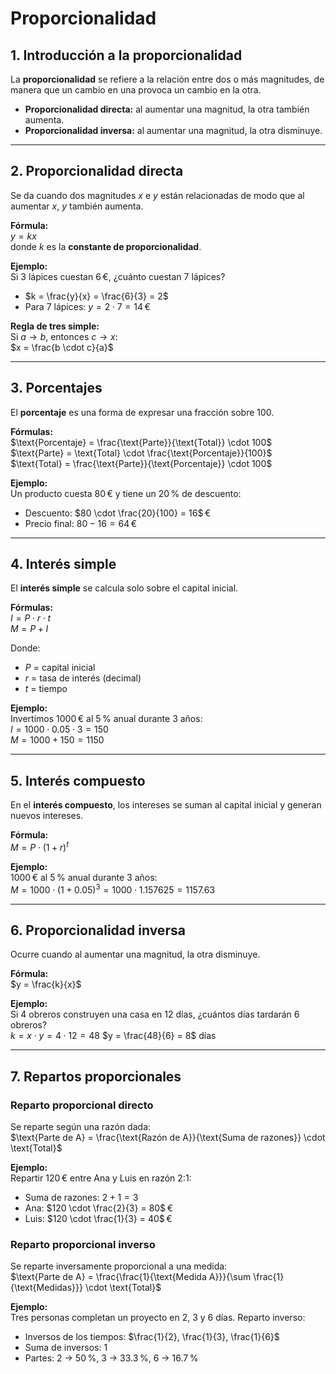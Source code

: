 # **Proporcionalidad**

## 1. Introducción a la proporcionalidad
La **proporcionalidad** se refiere a la relación entre dos o más magnitudes, de manera que un cambio en una provoca un cambio en la otra.  
- **Proporcionalidad directa:** al aumentar una magnitud, la otra también aumenta.  
- **Proporcionalidad inversa:** al aumentar una magnitud, la otra disminuye.  

---

## 2. Proporcionalidad directa
Se da cuando dos magnitudes $x$ e $y$ están relacionadas de modo que al aumentar $x$, $y$ también aumenta.  

**Fórmula:**  
$y = kx$  
donde $k$ es la **constante de proporcionalidad**.  

**Ejemplo:**  
Si 3 lápices cuestan 6 €, ¿cuánto cuestan 7 lápices?  
- $k = \frac{y}{x} = \frac{6}{3} = 2$  
- Para 7 lápices: $y = 2 \cdot 7 = 14$ €  

**Regla de tres simple:**  
Si $a \rightarrow b$, entonces $c \rightarrow x$:  
$x = \frac{b \cdot c}{a}$  

---

## 3. Porcentajes
El **porcentaje** es una forma de expresar una fracción sobre 100.  

**Fórmulas:**  
$\text{Porcentaje} = \frac{\text{Parte}}{\text{Total}} \cdot 100$  
$\text{Parte} = \text{Total} \cdot \frac{\text{Porcentaje}}{100}$  
$\text{Total} = \frac{\text{Parte}}{\text{Porcentaje}} \cdot 100$  

**Ejemplo:**  
Un producto cuesta 80 € y tiene un 20 % de descuento:  
- Descuento: $80 \cdot \frac{20}{100} = 16$ €  
- Precio final: $80 - 16 = 64$ €  

---

## 4. Interés simple
El **interés simple** se calcula solo sobre el capital inicial.  

**Fórmulas:**  
$I = P \cdot r \cdot t$  
$M = P + I$  

Donde:  
- $P$ = capital inicial  
- $r$ = tasa de interés (decimal)  
- $t$ = tiempo  

**Ejemplo:**  
Invertimos 1000 € al 5 % anual durante 3 años:  
$I = 1000 \cdot 0.05 \cdot 3 = 150$  
$M = 1000 + 150 = 1150$

---

## 5. Interés compuesto
En el **interés compuesto**, los intereses se suman al capital inicial y generan nuevos intereses.  

**Fórmula:**  
$M = P \cdot (1 + r)^t$  

**Ejemplo:**  
1000 € al 5 % anual durante 3 años:  
$M = 1000 \cdot (1 + 0.05)^3 = 1000 \cdot 1.157625 = 1157.63$

---

## 6. Proporcionalidad inversa
Ocurre cuando al aumentar una magnitud, la otra disminuye.  

**Fórmula:**  
$y = \frac{k}{x}$  

**Ejemplo:**  
Si 4 obreros construyen una casa en 12 días, ¿cuántos días tardarán 6 obreros?  
$k = x \cdot y = 4 \cdot 12 = 48$ 
$y = \frac{48}{6} = 8$ días  

---

## 7. Repartos proporcionales

### Reparto proporcional directo
Se reparte según una razón dada:  
$\text{Parte de A} = \frac{\text{Razón de A}}{\text{Suma de razones}} \cdot \text{Total}$

**Ejemplo:**  
Repartir 120 € entre Ana y Luis en razón 2:1:  
- Suma de razones: $2 + 1 = 3$  
- Ana: $120 \cdot \frac{2}{3} = 80$ €  
- Luis: $120 \cdot \frac{1}{3} = 40$ €  

### Reparto proporcional inverso
Se reparte inversamente proporcional a una medida:  
$\text{Parte de A} = \frac{\frac{1}{\text{Medida A}}}{\sum \frac{1}{\text{Medidas}}} \cdot \text{Total}$

**Ejemplo:**  
Tres personas completan un proyecto en 2, 3 y 6 días. Reparto inverso:  
- Inversos de los tiempos: $\frac{1}{2}, \frac{1}{3}, \frac{1}{6}$  
- Suma de inversos: $1$  
- Partes: 2 → 50 %, 3 → 33.3 %, 6 → 16.7 %  
